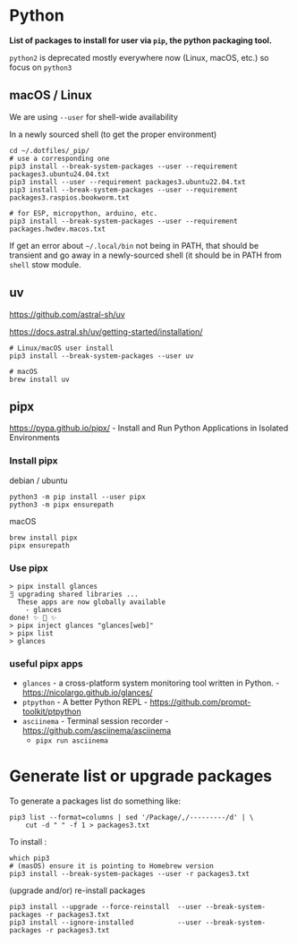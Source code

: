 # Python

**List of packages to install for user via `pip`, the python packaging tool.**

`python2` is deprecated mostly everywhere now (Linux, macOS, etc.) so focus on `python3`

## macOS / Linux

We are using `--user` for shell-wide availability

In a newly sourced shell (to get the proper environment)

```shell
cd ~/.dotfiles/_pip/
# use a corresponding one
pip3 install --break-system-packages --user --requirement  packages3.ubuntu24.04.txt
pip3 install --user --requirement packages3.ubuntu22.04.txt
pip3 install --break-system-packages --user --requirement  packages3.raspios.bookworm.txt

# for ESP, micropython, arduino, etc.
pip3 install --break-system-packages --user --requirement  packages.hwdev.macos.txt
```
If get an error about `~/.local/bin` not being in PATH, that should be transient and go away in a newly-sourced shell (it should be in PATH from `shell` stow module.

## uv

<https://github.com/astral-sh/uv>

<https://docs.astral.sh/uv/getting-started/installation/>

```
# Linux/macOS user install
pip3 install --break-system-packages --user uv

# macOS
brew install uv
```

## pipx

<https://pypa.github.io/pipx/> - Install and Run Python Applications in Isolated Environments

### Install pipx

debian / ubuntu

```shell
python3 -m pip install --user pipx
python3 -m pipx ensurepath
```

macOS

```shell
brew install pipx
pipx ensurepath
```

### Use pipx

```console
> pipx install glances
⣻ upgrading shared libraries ...
  These apps are now globally available
    - glances
done! ✨ 🌟 ✨
> pipx inject glances "glances[web]"
> pipx list
> glances
```

### useful pipx apps

- `glances` - a cross-platform system monitoring tool written in Python. - https://nicolargo.github.io/glances/
- `ptpython` - A better Python REPL - https://github.com/prompt-toolkit/ptpython
- `asciinema` - Terminal session recorder - https://github.com/asciinema/asciinema
  - `pipx run asciinema`

# Generate list or upgrade packages

To generate a packages list do something like:

```
pip3 list --format=columns | sed '/Package/,/---------/d' | \
    cut -d " " -f 1 > packages3.txt
```

To install :

```
which pip3
# (masOS) ensure it is pointing to Homebrew version
pip3 install --break-system-packages --user -r packages3.txt
```

(upgrade and/or) re-install packages

```shell
pip3 install --upgrade --force-reinstall  --user --break-system-packages -r packages3.txt
pip3 install --ignore-installed           --user --break-system-packages -r packages3.txt
```
